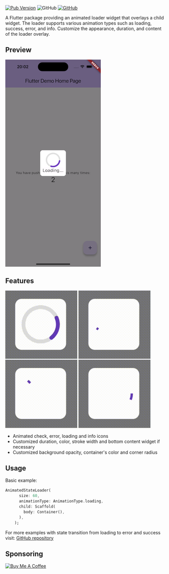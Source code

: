 [![Pub Version](https://img.shields.io/pub/v/animated_state_loader)](https://pub.dev/packages/animated_state_loader)
![GitHub](https://img.shields.io/github/license/davigmacode/flutter_animated_checkmark)
[![GitHub](https://badgen.net/badge/icon/buymeacoffee?icon=buymeacoffee&color=yellow&label)](https://buymeacoffee.com/ascentman9s)

A Flutter package providing an animated loader widget that overlays a child
widget. The loader supports various animation types such as loading, success,
error, and info. Customize the appearance, duration, and content of the loader
overlay.

## Preview

![](https://github.com/ascentman/animated_state_loader/raw/main/media/demo.png)

## Features

![](https://github.com/ascentman/animated_state_loader/raw/main/media/loader.gif)
![](https://github.com/ascentman/animated_state_loader/raw/main/media/success.gif)
![](https://github.com/ascentman/animated_state_loader/raw/main/media/error.gif)
![](https://github.com/ascentman/animated_state_loader/raw/main/media/info.gif)

- Animated check, error, loading and info icons
- Customized duration, color, stroke width and bottom content widget if
  necessary
- Customized background opacity, container's color and corner radius

## Usage

Basic example:

```dart
AnimatedStateLoader(
      size: 60,
      animationType: AnimationType.loading,
      child: Scaffold(
        body: Container(),
      ),
    );
```

For more examples with state transition from loading to error and success visit:
[GitHub repository](https://github.com/ascentman/animated_state_loader/tree/main/example)

## Sponsoring

<a href="https://buymeacoffee.com/ascentman9s" target="_blank"><img src="https://cdn.buymeacoffee.com/buttons/v2/default-yellow.png" alt="Buy Me A Coffee" height="45"></a>
